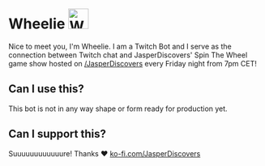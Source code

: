 # Wheelie <img src="https://static-cdn.jtvnw.net/emoticons/v2/emotesv2_1cae5117beae4061a60c6c011320727e/default/dark/3.0" alt="Wheelie" width="40"/>
Nice to meet you, I'm Wheelie. I am a Twitch Bot and I serve as the connection between
Twitch chat and JasperDiscovers' Spin The Wheel game show hosted on <a href="https://twitch.tv/JasperDiscovers" target="_blank">/JasperDiscovers</a>
every Friday night from 7pm CET!

## Can I use this?
This bot is not in any way shape or form ready for production yet.

## Can I support this?
Suuuuuuuuuuuure! Thanks ♥ <a href="https://ko-fi.com/JasperDiscovers">ko-fi.com/JasperDiscovers</a>